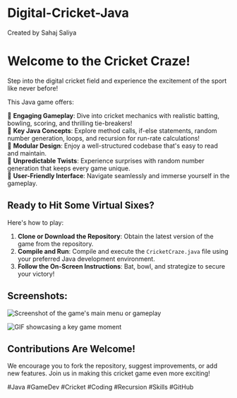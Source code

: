 # Digital-Cricket-Java
Created by Sahaj Saliya
# Welcome to the Cricket Craze!

Step into the digital cricket field and experience the excitement of the sport like never before!

This Java game offers:

🔸 **Engaging Gameplay**: Dive into cricket mechanics with realistic batting, bowling, scoring, and thrilling tie-breakers!  
🔸 **Key Java Concepts**: Explore method calls, if-else statements, random number generation, loops, and recursion for run-rate calculations!  
🔸 **Modular Design**: Enjoy a well-structured codebase that's easy to read and maintain.  
🔸 **Unpredictable Twists**: Experience surprises with random number generation that keeps every game unique.  
🔸 **User-Friendly Interface**: Navigate seamlessly and immerse yourself in the gameplay.

## Ready to Hit Some Virtual Sixes?

Here's how to play:

1. **Clone or Download the Repository**: Obtain the latest version of the game from the repository.
2. **Compile and Run**: Compile and execute the `CricketCraze.java` file using your preferred Java development environment.
3. **Follow the On-Screen Instructions**: Bat, bowl, and strategize to secure your victory!

## Screenshots:

![Screenshot of the game's main menu or gameplay](insert-screenshot-url-here)

![GIF showcasing a key game moment](insert-gif-url-here)

## Contributions Are Welcome!

We encourage you to fork the repository, suggest improvements, or add new features. Join us in making this cricket game even more exciting!

#Java #GameDev #Cricket #Coding #Recursion #Skills #GitHub
